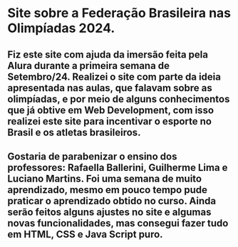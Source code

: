 # Site sobre a Federação Brasileira nas Olimpíadas 2024.

## Fiz este site com ajuda da imersão feita pela Alura durante a primeira semana de Setembro/24. Realizei o site com parte da ideia apresentada nas aulas, que falavam sobre as olimpíadas, e por meio de alguns conhecimentos que já obtive em Web Development, com isso realizei este site para incentivar o esporte no Brasil e os atletas brasileiros.

## Gostaria de parabenizar o ensino dos professores: Rafaella Ballerini, Guilherme Lima e Luciano Martins. Foi uma semana de muito aprendizado, mesmo em pouco tempo pude praticar o aprendizado obtido no curso. Ainda serão feitos alguns ajustes no site e algumas novas funcionalidades, mas consegui fazer tudo em HTML, CSS e Java Script puro.
